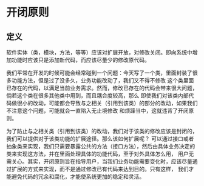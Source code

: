 # 开闭原则

## 定义

软件实体（类，模块，方法，等等）应该对扩展开放，对修改关闭。即向系统中增加功能时应该只是添加新代码，而应该尽量少的修改原代码。

我们平常在开发的时候可能会经常碰到一个问题：今天写了一个类，里面封装了很多功能方法，但是过了没多久，业务功能改动了，我们又不得不修改
这个类里面已存在的代码，以满足当前业务需求。然而，修改已存在的代码会带来很大问题，倘若这个类在很多其他类中用到，而且耦合度较高，那么
即使我们对该类内部代码做很小的改动，可能都会导致与之相关（引用到该类）的部分的改动，如果我们不注意这个问题，可能就会一直陷入无止境修改
和烦躁当中，这就违背了开闭原则。

为了防止与之相关类（引用到该类）的改动，我们对于该类的修改应该是封闭的，我们可以提供对于该类功能的扩展途径。那么该如何扩展呢？
可以通过接口或者抽象类来实现，我们只需要暴露公共的方法（接口方法），然后由具体业务决定的类来实现这方法，并在里面处理具体的功能代码，至于对外具体怎么用，
用户无需关心。其实，开闭原则旨在指导用户，当我们业务功能需要变化时，应该尽量通过扩展的方式来实现，而不是通过修改已有代码来达到目的。只有这样，
我们才能避免代码的冗余和腐化，才能使系统更加的稳定和灵活。


